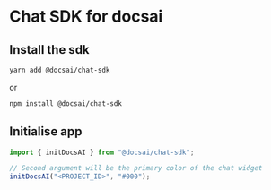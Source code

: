 # Chat SDK for docsai

## Install the sdk

```sh
yarn add @docsai/chat-sdk
```

or

```sh
npm install @docsai/chat-sdk
```

## Initialise app

```ts
import { initDocsAI } from "@docsai/chat-sdk";

// Second argument will be the primary color of the chat widget
initDocsAI("<PROJECT_ID>", "#000");
```
